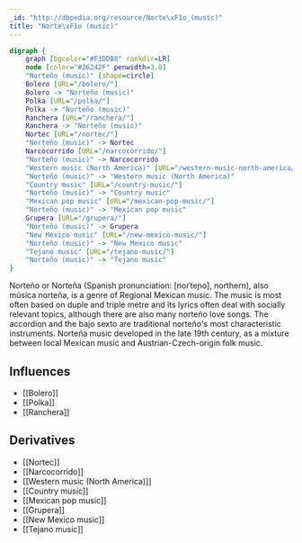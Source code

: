 ```yaml
---
_id: "http://dbpedia.org/resource/Norte\xF1o_(music)"
title: "Norte\xF1o (music)"
---
```


```dot
digraph {
	graph [bgcolor="#F3DDB8" rankdir=LR]
	node [color="#26242F" penwidth=3.0]
	"Norteño (music)" [shape=circle]
	Bolero [URL="/bolero/"]
	Bolero -> "Norteño (music)"
	Polka [URL="/polka/"]
	Polka -> "Norteño (music)"
	Ranchera [URL="/ranchera/"]
	Ranchera -> "Norteño (music)"
	Nortec [URL="/nortec/"]
	"Norteño (music)" -> Nortec
	Narcocorrido [URL="/narcocorrido/"]
	"Norteño (music)" -> Narcocorrido
	"Western music (North America)" [URL="/western-music-north-america/"]
	"Norteño (music)" -> "Western music (North America)"
	"Country music" [URL="/country-music/"]
	"Norteño (music)" -> "Country music"
	"Mexican pop music" [URL="/mexican-pop-music/"]
	"Norteño (music)" -> "Mexican pop music"
	Grupera [URL="/grupera/"]
	"Norteño (music)" -> Grupera
	"New Mexico music" [URL="/new-mexico-music/"]
	"Norteño (music)" -> "New Mexico music"
	"Tejano music" [URL="/tejano-music/"]
	"Norteño (music)" -> "Tejano music"
}
```

Norteño or Norteña (Spanish pronunciation: [noɾˈteɲo], northern), also música norteña, is a genre of Regional Mexican music. The music is most often based on duple and triple metre and its lyrics often deal with socially relevant topics, although there are also many norteño love songs. The accordion and the bajo sexto are traditional norteño's most characteristic instruments. Norteña music developed in the late 19th century, as a mixture between local Mexican music and Austrian-Czech-origin folk music.

## Influences
- [[Bolero]]
- [[Polka]]
- [[Ranchera]]

## Derivatives
- [[Nortec]]
- [[Narcocorrido]]
- [[Western music (North America)]]
- [[Country music]]
- [[Mexican pop music]]
- [[Grupera]]
- [[New Mexico music]]
- [[Tejano music]]
